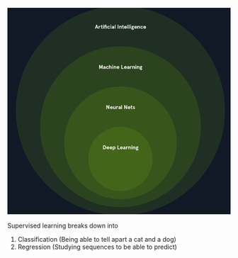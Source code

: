 ![](../Assets/Pasted%20image%2020250201141800.png)



Supervised learning breaks down into 
1. Classification (Being able to tell apart a cat and a dog)
2. Regression (Studying sequences to be able to predict)


